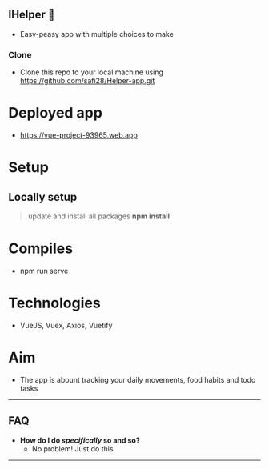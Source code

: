 ## IHelper :ghost:
* Easy-peasy app with multiple choices to make
### Clone

- Clone this repo to your local machine using https://github.com/safi28/Helper-app.git

# Deployed app
* https://vue-project-93965.web.app
# Setup
## Locally setup
> update and install all packages 
**npm install**
# Compiles
* npm run serve
# Technologies
* VueJS, Vuex, Axios, Vuetify
# Aim
* The app is abount tracking your daily movements, food habits and todo tasks
---

## FAQ

- **How do I do *specifically* so and so?**
    - No problem! Just do this.

---
